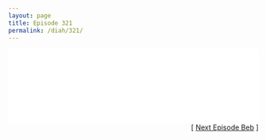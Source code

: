 ```yaml
---
layout: page
title: Episode 321
permalink: /diah/321/
---
```


<iframe allowfullscreen="true" frameborder="0" style="width:100%;" marginheight="0" marginwidth="0" mozallowfullscreen="true" scrolling="NO" src="//gdriveplayer.us/embed2.php?link=iPObNDey3H55lPf4VKj6Lg10BR7EPun3lR%252BMQ5iQLS3oxSHYOWVDkw3nqVfztOiTaGP1yQR9LBfA%252B7F8laTEpRLbLavq9FsgUBzSOghAj%252BLngPZ%252BXBxJ64FgBTB8jHdDom%252B6puo6CC6e5R7MP3d%252B1Xoln2lkHvZIaa0YnLgPQwLn7YM0FuRqxFk1T1Y9PyJotRJVPMIPzgiAoM2J9CfNYP&amp;no_adult=yes" webkitallowfullscreen="true"></iframe>

<div align="right">[ <a href="/diah/322/">Next Episode Beb</a> ]</div>

